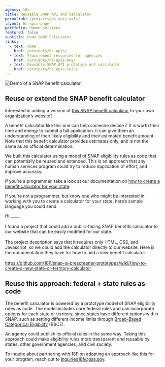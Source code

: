 ```yaml
---
agency: 10x
title: Reusable SNAP API and calculator
permalink: /projects/hs-apis-calc/
layout: hs-apis-page
portfolio: Human Services
featured: false
subtitle: Demo SNAP Calculator
links:
  - text: Home
    href: /projects/hs-apis/
  - text: Procurement resources for agencies
    href: /projects/hs-apis-buy/
  - text: Reusable SNAP API prototype and calculator
    href: /projects/hs-apis-calc/
---
```


![Demo of a SNAP benefit calculator]({{site.baseurl}}/assets/img/portfolios/human-services/hs-apis/demo-snap-calc-screenrecording.gif)

## Reuse or extend the SNAP benefit calculator

Interested in adding a version of [this SNAP benefit calculator](https://federalist-1c734efa-8e7a-40ed-9b1e-432001a347e9.app.cloud.gov/site/18f/snap-js-prescreener-prototypes/prescreeners/va.html) to your own organization’s website?

A benefit calculator like this one can help someone decide if it is worth their time and energy to submit a full application. It can give them an understanding of their likely eligibility and their estimated benefit amount. Note that this benefit calculator provides estimates only, and is not the same as an official determination.

We built this calculator using a model of SNAP eligibility rules as code that can potentially be reused and extended. This is an approach that any human services program could try to reduce duplication of effort, and improve accuracy.

If you’re a programmer, take a look at our documentation on [how to create a benefit calculator for your state](https://github.com/18F/snap-js-prescreener-prototypes/wiki/How-to-create-a-new-state-or-territory-calculator).

If you’re not a programmer, but know one who might be interested in working with you to create a calculator for your state, here’s sample language you could send:

<div class="funfact-blockquote">
Hi ____,
<br/>
<br/>
I found a project that could add a public-facing SNAP benefits calculator to our website that can be easily modified for our state.
<br/>
<br/>
The project description says that it requires only HTML, CSS, and Javascript, so we could add the calculator directly to our website. Here is the documentation they have for how to add a new benefit calculator:
<br/>
<br/>
<a href="https://github.com/18F/snap-js-prescreener-prototypes/wiki/How-to-create-a-new-state-or-territory-calculator
">https://github.com/18F/snap-js-prescreener-prototypes/wiki/How-to-create-a-new-state-or-territory-calculator</a>
</div>

## Reuse this approach: federal + state rules as code

The benefit calculator is powered by a prototype model of SNAP eligibility rules as code. The model includes core federal rules and can incorporate options for each state or territory, since states have different options within SNAP, such as setting different income limits through [Broad-Based Categorical Eligibility](https://www.fns.usda.gov/snap/broad-based-categorical-eligibility) (BBCE).

An agency could publish its official rules in the same way. Taking this approach could make eligibility rules more transparent and reusable by states, other government agencies, and civil society.

To inquire about partnering with 18F on adopting an approach like this for your program, reach out to [inquiries18f@gsa.gov](mailto:inquiries18f@gsa.gov).
